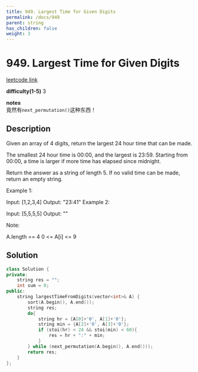 ```yaml
---
title: 949. Largest Time for Given Digits
permalink: /docs/949
parent: string
has_children: false
weight: 3
---
```

# 949. Largest Time for Given Digits
[leetcode link](https://leetcode.com/problems/largest-time-for-given-digits/)

**difficulty(1-5)** 
3

**notes**   
竟然有`next_permutation()`这种东西！

## Description
Given an array of 4 digits, return the largest 24 hour time that can be made.

The smallest 24 hour time is 00:00, and the largest is 23:59.  Starting from 00:00, a time is larger if more time has elapsed since midnight.

Return the answer as a string of length 5.  If no valid time can be made, return an empty string.

 

Example 1:

Input: [1,2,3,4]
Output: "23:41"
Example 2:

Input: [5,5,5,5]
Output: ""
 

Note:

A.length == 4
0 <= A[i] <= 9

## Solution
```c++
class Solution {
private:
    string res = "";
    int sum = 0;
public:
    string largestTimeFromDigits(vector<int>& A) {
        sort(A.begin(), A.end());
        string res;
        do{
            string hr = {A[0]+'0', A[1]+'0'};
            string min = {A[2]+'0', A[3]+'0'};
            if (stoi(hr) < 24 && stoi(min) < 60){
                res = hr + ":" + min;
            }
        } while (next_permutation(A.begin(), A.end()));
        return res;
    }
};
```

<!-- 
Default label
{: .label }

Blue label
{: .label .label-blue }

Stable
{: .label .label-green }

New release
{: .label .label-purple }

Coming soon
{: .label .label-yellow }

Deprecated
{: .label .label-red } -->
